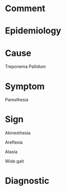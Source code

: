 # Comment

# Epidemiology

# Cause

Treponema Pallidum

# Symptom

Paresthesia

# Sign

Akinesthesia

Areflexia

Ataxia

Wide gait

# Diagnostic
